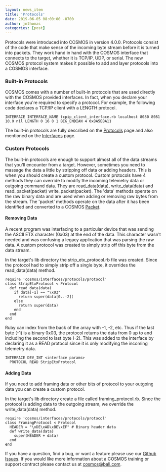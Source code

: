 ```yaml
---
layout: news_item
title: 'Protocols'
date: 2019-06-05 08:00:00 -0700
author: jmthomas
categories: [post]
---
```

Protocols were introduced into COSMOS in version 4.0.0. Protocols consist of the code that make sense of the incoming byte stream before it is turned into packets. They work hand in hand with the COSMOS interface that connects to the target, whether it is TCP/IP, UDP, or serial. The new COSMOS protocol system makes it possible to add and layer protocols into a COSMOS interface.

### Built-in Protocols
COSMOS comes with a number of built-in protocols that are used directly with the COSMOS provided interfaces. In fact, when you declare your interface you're required to specify a protocol. For example, the following code declares a TCP/IP client with a LENGTH protocol.

```
INTERFACE INTERFACE_NAME tcpip_client_interface.rb localhost 8080 8081 10.0 nil LENGTH 0 16 0 1 BIG_ENDIAN 4 0xBA5EBA11
```

The built-in protocols are fully described on the [Protocols](/docs/protocols) page and also mentioned on the [Interfaces](/docs/interfaces/#protocols) page.

### Custom Protocols
The built-in protocols are enough to support almost all of the data streams that you'll encounter from a target. However, sometimes you need to massage the data a little by stripping off data or adding headers. This is when you should create a custom protocol. Custom protocols have 4 methods they can override to modify the incoming telemetry data or outgoing command data. They are read_data(data), write_data(data) and read_packet(packet) write_packet(packet). The 'data' methods operate on the raw binary data and are used when adding or removing raw bytes from the stream. The 'packet' methods operate on the data after it has been identified and converted to a COSMOS [Packet](/docs/packet_class/).


#### Removing Data
A recent program was interfacing to a particular device that was sending the ASCII ETX character (0x03) at the end of the data. This character wasn't needed and was confusing a legacy application that was parsing the raw data. A custom protocol was created to simply strip off this byte from the data stream.

In the target's lib directory the strip_etx_protocol.rb file was created. Since the protocol had to simply strip off a single byte, it overrides the read_data(data) method.

```
require 'cosmos/interfaces/protocols/protocol'
class StripEtxProtocol < Protocol
  def read_data(data)
    if data[-1] == "\x03"
      return super(data[0..-2])
    else
      return super(data)
    end
  end
end
```

Ruby can index from the back of the array with -1, -2, etc. Thus if the last byte (-1) is a binary 0x03, the protocol returns the data from 0 up to and including the second to last byte (-2). This was added to the interface by declaring it as a READ protocol since it is only modifying the incoming telemetry data.

```
INTERFACE DEV_INT <interface params>
  PROTOCOL READ StripEtxProtocol
```

#### Adding Data
If you need to add framing data or other bits of protocol to your outgoing data you can create a custom protocol.

In the target's lib directory create a file called framing_protocol.rb. Since the protocol is adding data to the outgoing stream, we override the write_data(data) method.

```
require 'cosmos/interfaces/protocols/protocol'
class FramingProtocol < Protocol
  HEADER = "\xDE\xAD\xBE\xEF" # Binary header data
  def write_data(data)
    super(HEADER + data)
  end
end
```

If you have a question, find a bug, or want a feature please use our [Github Issues](https://github.com/BallAerospace/COSMOS/issues). If you would like more information about a COSMOS training or support contract please contact us at <cosmos@ball.com>.
